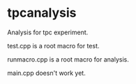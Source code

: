# tpcanalysis

Analysis for tpc experiment.

test.cpp is a root macro for test.

runmacro.cpp is a root macro for analysis.

main.cpp doesn't work yet.
